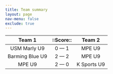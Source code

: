 ```yaml
---
title: Team summary
layout: page
nav-menu: false
exclude: true
---
```




|     Team 1      |  ::Score::  |   Team 2    |
|:---------------:|:-----------:|:-----------:|
|  USM Marly U9   | 0 &mdash; 1 |   MPE U9    |
| Barming Blue U9 | 2 &mdash; 2 |   MPE U9    |
|     MPE U9      | 2 &mdash; 0 | K Sports U9 |

 <br /><br /><br />
